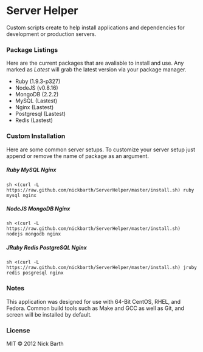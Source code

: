# Server Helper

Custom scripts create to help install applications and dependencies for
development or production servers. 

### Package Listings

Here are the current packages that are avaliable to install and use.
Any marked as *Latest* will grab the latest version via your package manager.

- Ruby (1.9.3-p327)
- NodeJS (v0.8.16)
- MongoDB (2.2.2)
- MySQL (Lastest)
- Nginx (Lastest)
- Postgresql (Lastest)
- Redis (Lastest)

### Custom Installation

Here are some common server setups. To customize your server setup just
append or remove the name of package as an argument.

##### Ruby MySQL Nginx

```terminal
sh <(curl -L https://raw.github.com/nickbarth/ServerHelper/master/install.sh) ruby mysql nginx
```

##### NodeJS MongoDB Nginx

```terminal
sh <(curl -L https://raw.github.com/nickbarth/ServerHelper/master/install.sh) nodejs mongodb nginx
```

##### JRuby Redis PostgreSQL Nginx

```terminal
sh <(curl -L https://raw.github.com/nickbarth/ServerHelper/master/install.sh) jruby redis posgresql nginx
```

### Notes

This application was designed for use with 64-Bit CentOS, RHEL, and Fedora.
Common build tools such as Make and GCC as well as Git, and screen will be installed by default.

### License
MIT &copy; 2012 Nick Barth
